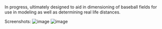 In progress, ultimately designed to aid in dimensioning of baseball fields for use in modeling as well as determining real life distances. 

Screenshots:
![image](https://github.com/NimbleValley/Baseball-Camera-Solver/assets/97319135/cd0b2122-9d04-4aac-a0d1-e5d60fd0d534)
![image](https://github.com/NimbleValley/Baseball-Camera-Solver/assets/97319135/8e0fd3ca-2852-49e4-b994-199b1adf8308)
